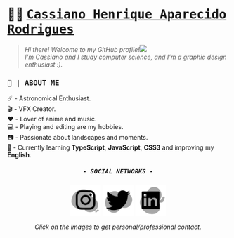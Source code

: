 
# 🐱‍💻 <samp><a href="https://www.linkedin.com/in/kszinhu">Cassiano Henrique Aparecido Rodrigues</a></samp>

>_Hi there! Welcome to my GitHub profile!<img width="20px" src="https://github.com/kszinhu/kszinhu/blob/master/sources/Hi.gif"><br>
I'm Cassiano and I study computer science, and I'm a graphic design enthusiast :)._

### <samp>📃 | ABOUT ME</samp>
<p>
	☄️ - Astronomical Enthusiast.<br>
	🎬 - VFX Creator.<br> 
	❤️ - Lover of anime and music.<br>
	💻 - Playing and editing are my hobbies.<br>
	📷 - Passionate about landscapes and moments.<br>
	🌱 - Currently learning <strong>TypeScript</strong>, <strong>JavaScript</strong>, <strong>CSS3</strong> and improving my <strong>English</strong>.<br>
</p>

<h5 align="center"><samp>- SOCIAL NETWORKS -</samp></h5>
<p align="center">
	<a href="https://www.instagram.com/kszinhu/"><img width="70px" src="sources/lg-Instagram.png"></a>
	<a href="https://twitter.com/Kch0w1"><img width="70px" src="sources/lg-Twitter.png"></a>
	<a href="https://www.linkedin.com/in/kszinhu" textAlign="center"><img width="70px" src="sources/lg-Link.png"></a>
</p>
<p align="center"><i>Click on the images to get personal/professional contact.</i></p>

